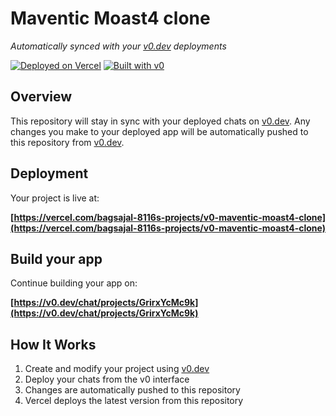 # Maventic Moast4 clone

*Automatically synced with your [v0.dev](https://v0.dev) deployments*

[![Deployed on Vercel](https://img.shields.io/badge/Deployed%20on-Vercel-black?style=for-the-badge&logo=vercel)](https://vercel.com/bagsajal-8116s-projects/v0-maventic-moast4-clone)
[![Built with v0](https://img.shields.io/badge/Built%20with-v0.dev-black?style=for-the-badge)](https://v0.dev/chat/projects/GrirxYcMc9k)

## Overview

This repository will stay in sync with your deployed chats on [v0.dev](https://v0.dev).
Any changes you make to your deployed app will be automatically pushed to this repository from [v0.dev](https://v0.dev).

## Deployment

Your project is live at:

**[https://vercel.com/bagsajal-8116s-projects/v0-maventic-moast4-clone](https://vercel.com/bagsajal-8116s-projects/v0-maventic-moast4-clone)**

## Build your app

Continue building your app on:

**[https://v0.dev/chat/projects/GrirxYcMc9k](https://v0.dev/chat/projects/GrirxYcMc9k)**

## How It Works

1. Create and modify your project using [v0.dev](https://v0.dev)
2. Deploy your chats from the v0 interface
3. Changes are automatically pushed to this repository
4. Vercel deploys the latest version from this repository
